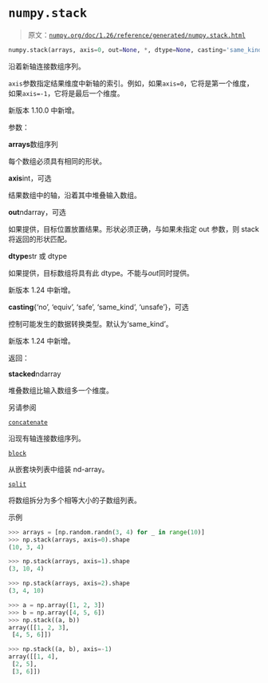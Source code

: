 # `numpy.stack`

> 原文：[`numpy.org/doc/1.26/reference/generated/numpy.stack.html`](https://numpy.org/doc/1.26/reference/generated/numpy.stack.html)

```py
numpy.stack(arrays, axis=0, out=None, *, dtype=None, casting='same_kind')
```

沿着新轴连接数组序列。

`axis`参数指定结果维度中新轴的索引。例如，如果`axis=0`，它将是第一个维度，如果`axis=-1`，它将是最后一个维度。

新版本 1.10.0 中新增。

参数：

**arrays**数组序列

每个数组必须具有相同的形状。

**axis**int，可选

结果数组中的轴，沿着其中堆叠输入数组。

**out**ndarray，可选

如果提供，目标位置放置结果。形状必须正确，与如果未指定 out 参数，则 stack 将返回的形状匹配。

**dtype**str 或 dtype

如果提供，目标数组将具有此 dtype。不能与*out*同时提供。

新版本 1.24 中新增。

**casting**{‘no’, ‘equiv’, ‘safe’, ‘same_kind’, ‘unsafe’}，可选

控制可能发生的数据转换类型。默认为‘same_kind’。

新版本 1.24 中新增。

返回：

**stacked**ndarray

堆叠数组比输入数组多一个维度。

另请参阅

[`concatenate`](https://numpy.org/doc/1.26/reference/generated/numpy.stack.html "numpy.stack")

沿现有轴连接数组序列。

[`block`](https://numpy.org/doc/1.26/reference/generated/numpy.block.html "numpy.block")

从嵌套块列表中组装 nd-array。

[`split`](https://numpy.org/doc/1.26/reference/generated/numpy.split.html "numpy.split")

将数组拆分为多个相等大小的子数组列表。

示例

```py
>>> arrays = [np.random.randn(3, 4) for _ in range(10)]
>>> np.stack(arrays, axis=0).shape
(10, 3, 4) 
```

```py
>>> np.stack(arrays, axis=1).shape
(3, 10, 4) 
```

```py
>>> np.stack(arrays, axis=2).shape
(3, 4, 10) 
```

```py
>>> a = np.array([1, 2, 3])
>>> b = np.array([4, 5, 6])
>>> np.stack((a, b))
array([[1, 2, 3],
 [4, 5, 6]]) 
```

```py
>>> np.stack((a, b), axis=-1)
array([[1, 4],
 [2, 5],
 [3, 6]]) 
```
